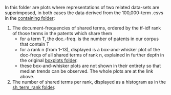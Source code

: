 In this folder are plots where representations of two related 
data-sets are superimposed, in both cases the data derived from the
100,000-term .csvs in the [containing folder](https://github.com/drewblount/ALife-Lab/tree/master/Cultural%20Evolution/figures/df_by_rank):

1. The document-frequencies of shared terms, ordered by the tf-idf
   rank of those terms in the patents which share them
	  * for a term T, the doc.-freq. is the number of patents in our
	    corpus that contain T
	  * for a rank n (from 1-13), displayed is a box-and-whisker plot
	    of the doc-freqs of all shared terms of rank n, explained in
		further depth in the original [boxplots folder](https://github.com/drewblount/ALife-Lab/tree/master/Cultural%20Evolution/figures/df_by_rank/boxplots).
	  * these box-and-whisker plots are not shown in their entirety so that median
	  	trends can be observed. The whole plots are at the link above.
2. The number of shared terms per rank, displayed as a histogram as
   in the [sh_term_rank folder](https://github.com/drewblount/ALife-Lab/tree/master/Cultural%20Evolution/figures/sh_term_ranks).
